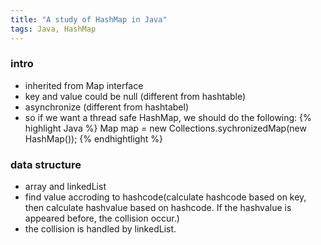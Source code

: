 ```yaml
---
title: "A study of HashMap in Java"
tags: Java, HashMap
---
```


###  intro
* inherited from Map interface
* key and value could be null (different from hashtable)
* asynchronize (different from hashtabel)
* so if we want a thread safe HashMap, we should do the following:
{% highlight Java %}
Map map = new Collections.sychronizedMap(new HashMap());
{% endhightlight %}

### data structure
* array and linkedList 
* find value accroding to hashcode(calculate hashcode based on key, then calculate hashvalue based on hashcode. If the hashvalue is appeared before, the collision occur.)
* the collision is handled by linkedList.


